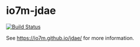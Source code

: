 io7m-jdae
===

[![Build Status](https://travis-ci.org/io7m/jdae.svg?branch=master)](https://travis-ci.org/io7m/jdae)

See https://io7m.github.io/jdae/ for more information.
